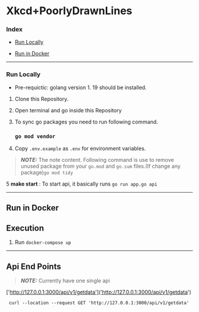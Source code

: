 # Xkcd+PoorlyDrawnLines

### **Index**
- [Run Locally](#run-locally)

- [Run in Docker](#run-in-docker)
---
### **Run Locally**
- Pre-requictic: golang version 1. 19 should be installed.
1. Clone this Repository. 
2. Open terminal and go inside this Repository
3. To sync go packages you need to run following command.

    ### `go mod vendor`
4. Copy `.env.example` as `.env` for environment variables.

>**_NOTE:_**  The note content.
  Following command is use to remove unused package from your `go.mod` and `go.sum` files.(If change any package)`go mod tidy`

5  **make start** : To start api, it basically runs `go run app.go api`


---
## Run in Docker
## Execution

1. Run ```docker-compose up```
---
## Api End Points
>**_NOTE:_**  Currently have one single api

['http://127.0.0.1:3000/api/v1/getdata']('http://127.0.0.1:3000/api/v1/getdata')

```shell
 curl --location --request GET 'http://127.0.0.1:3000/api/v1/getdata'
 ```
